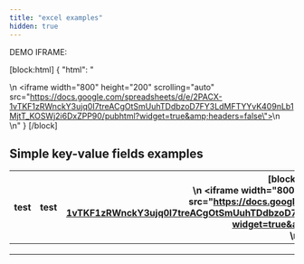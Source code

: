 ```yaml
---
title: "excel examples"
hidden: true
---
```


DEMO IFRAME:



[block:html]
{
  "html": "<div>\n  <iframe width=\"800\" height=\"200\" scrolling=\"auto\"  src=\"https://docs.google.com/spreadsheets/d/e/2PACX-1vTKF1zRWnckY3ujq0I7treACgOtSmUuhTDdbzoD7FY3LdMFTYYvK409nLb1MjtT_KOSWj2i6DxZPP90/pubhtml?widget=true&amp;headers=false\"></iframe>\n</div>\n"
}
[/block]



Simple key-value fields examples
---

| test | test | [block:html]{"html": "<div>\n  <iframe width=\"800\" height=\"200\" scrolling=\"auto\"  src=\"https://docs.google.com/spreadsheets/d/e/2PACX-1vTKF1zRWnckY3ujq0I7treACgOtSmUuhTDdbzoD7FY3LdMFTYYvK409nLb1MjtT_KOSWj2i6DxZPP90/pubhtml?widget=true&amp;headers=false\"></iframe>\n</div>\n"}[/block] |
| ---- | ---- | ------------------------------------------------------------ |
|      |      |                                                              |
|      |      |                                                              |
|      |      |                                                              |







